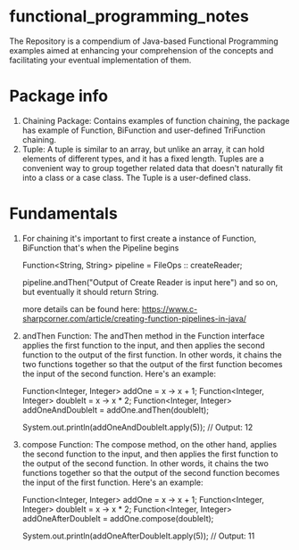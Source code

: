 # functional_programming_notes

The Repository is a compendium of Java-based Functional Programming examples aimed at enhancing your comprehension of the concepts and facilitating your eventual implementation of them.

# Package info
1. Chaining Package: Contains examples of function chaining, the package has example of Function, BiFunction and user-defined 
   TriFunction chaining. 
2. Tuple: A tuple is similar to an array, but unlike an array, it can hold elements of different types, and it has a fixed length. Tuples are a convenient way to group together related data that doesn't naturally fit into a class or a case class.
   The Tuple is a user-defined class. 

# Fundamentals

1. For chaining it's important to first create a instance of Function, BiFunction that's when the Pipeline begins 

   Function<String, String> pipeline = FileOps :: createReader;
   
   pipeline.andThen("Output of Create Reader is input here") and so on, but eventually it should return String. 
   
   more details can be found here: https://www.c-sharpcorner.com/article/creating-function-pipelines-in-java/ 

3. andThen Function: The andThen method in the Function interface applies the first function to the input, and then applies the second function to the output of the first function. In other words, it chains the two functions together so that the output of the first function becomes the input of the second function. Here's an example:

   Function<Integer, Integer> addOne = x -> x + 1;
   Function<Integer, Integer> doubleIt = x -> x * 2;
   Function<Integer, Integer> addOneAndDoubleIt = addOne.andThen(doubleIt);

   System.out.println(addOneAndDoubleIt.apply(5)); // Output: 12

4. compose Function: The compose method, on the other hand, applies the second function to the input, and then applies the first function to the output of the second function. In other words, it chains the two functions together so that the output of the second function becomes the input of the first function. Here's an example:

   Function<Integer, Integer> addOne = x -> x + 1;
   Function<Integer, Integer> doubleIt = x -> x * 2;
   Function<Integer, Integer> addOneAfterDoubleIt = addOne.compose(doubleIt);

   System.out.println(addOneAfterDoubleIt.apply(5)); // Output: 11